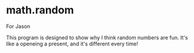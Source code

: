 # math.random
For Jason

This program is designed to show why I think random numbers are fun. It's like a openeing a present, and it's different every time!
